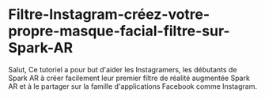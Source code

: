 # Filtre-Instagram-créez-votre-propre-masque-facial-filtre-sur-Spark-AR
Salut, Ce tutoriel a pour but d'aider les Instagramers, les débutants de Spark AR à créer facilement leur premier filtre de réalité augmentée Spark AR et à le partager sur la famille d'applications Facebook comme Instagram.
